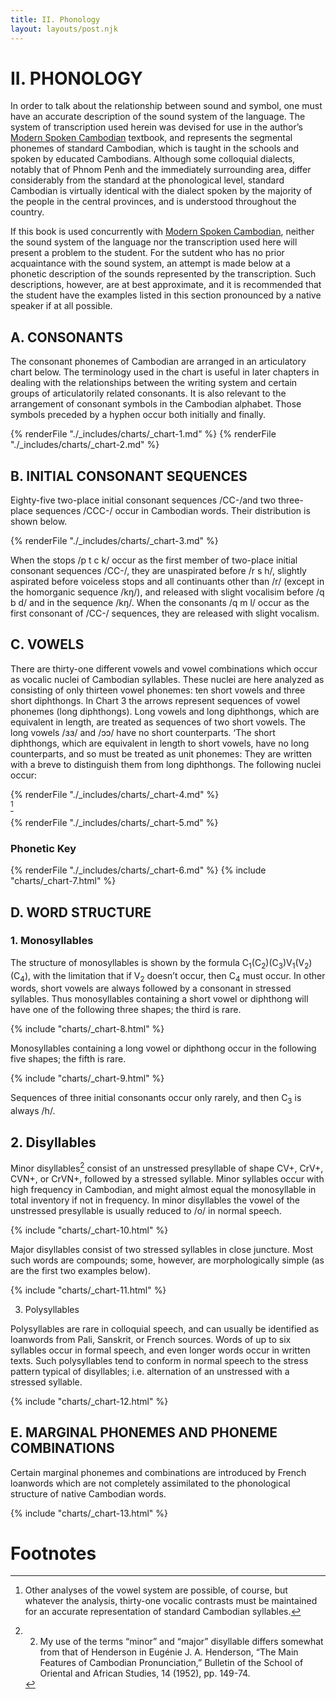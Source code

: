 ```yaml
---
title: II. Phonology
layout: layouts/post.njk
---
```

# II. PHONOLOGY

In order to talk about the relationship between sound and symbol, one must have an accurate description of the sound system of the language. The system of transcription used herein was devised for use in the author’s [Modern Spoken Cambodian](https://yalebooks.yale.edu/book/9780300013160/spoken-cambodian/) textbook, and represents the segmental phonemes of standard Cambodian, which is taught in the schools and spoken by educated Cambodians. Although some colloquial dialects, notably that of Phnom Penh and the immediately surrounding area, differ considerably from the standard at the phonological level, standard Cambodian is virtually identical with the dialect spoken by the majority of the people in the central provinces, and is understood throughout the country.

If this book is used concurrently with [Modern Spoken Cambodian](https://yalebooks.yale.edu/book/9780300013160/spoken-cambodian/), neither the sound system of the language nor the transcription used here will present a problem to the student. For the sutdent who has no prior acquaintance with the sound system, an attempt is made below at a phonetic description of the sounds represented by the transcription. Such descriptions, however, are at best approximate, and it is recommended that the student have the examples listed in this section pronounced by a native speaker if at all possible.

## A. CONSONANTS

The consonant phonemes of Cambodian are arranged in an articulatory chart below. The terminology used in the chart is useful in later chapters in dealing with the relationships between the writing system and certain groups of articulatorily related consonants. It is also relevant to the arrangement of consonant symbols in the Cambodian alphabet. Those symbols preceded by a hyphen occur both initially and finally.

{% renderFile "./_includes/charts/_chart-1.md" %} 
{% renderFile "./_includes/charts/_chart-2.md" %}


## B. INITIAL CONSONANT SEQUENCES

Eighty-five two-place initial consonant sequences <span class="ipa">/CC-/</span>and two three-place sequences <span class="ipa">/CCC-/</span> occur in Cambodian words. Their distribution is shown below.

{% renderFile "./_includes/charts/_chart-3.md" %}

When the stops <span class="ipa">/p t c k/</span> occur as the first member of two-place initial consonant sequences <span class="ipa">/CC-/</span>, they are unaspirated before <span class="ipa">/r s h/</span>, slightly aspirated before voiceless stops and all continuants other than <span class="ipa">/r/</span> (except in the homorganic sequence <span class="ipa">/kŋ/</span>), and released with slight vocalisim before <span class="ipa">/q b d/</span> and in the sequence <span class="ipa">/kŋ/</span>. When the consonants <span class="ipa">/q m l/</span> occur as the first consonant of <span class="ipa">/CC-/</span> sequences, they are released with slight vocalism.

## C. VOWELS

There are thirty-one different vowels and vowel combinations which occur as vocalic nuclei of Cambodian syllables. These nuclei are here analyzed as consisting of only thirteen vowel phonemes: ten short vowels and three short diphthongs. In Chart 3 the arrows represent sequences of vowel phonemes (long diphthongs). Long vowels and long diphthongs, which are equivalent in length, are treated as sequences of two short vowels. The long vowels <span class="ipa">/ɜɜ/</span> and <span class="ipa">/ɔɔ/</span> have no short counterparts. ‘The short diphthongs, which are equivalent in length to short vowels, have no long counterparts, and so must be treated as unit phonemes: They are written with a breve to distinguish them from long diphthongs. The following nuclei occur:

{% renderFile "./_includes/charts/_chart-4.md" %}  
[^1]

{% renderFile "./_includes/charts/_chart-5.md" %}


### Phonetic Key

{% renderFile "./_includes/charts/_chart-6.md" %}
{% include "charts/_chart-7.html" %}

## D. WORD STRUCTURE

### 1. Monosyllables

The structure of monosyllables is shown by the formula <span class="ipa">C<sub>1</sub>(C<sub>2</sub>)(C<sub>3</sub>)V<sub>1</sub>(V<sub>2</sub>)(C<sub>4</sub>)</span>, with the limitation that if <span class="ipa">V<sub>2</sub></span> doesn’t occur, then <span class="ipa">C<sub>4</sub></span> must occur. In other words, short vowels are always followed by a consonant in stressed syllables. Thus monosyllables containing a short vowel or diphthong will have one of the following three shapes; the third is rare.

{% include "charts/_chart-8.html" %}

Monosyllables containing a long vowel or diphthong occur in the following five shapes; the fifth is rare.

{% include "charts/_chart-9.html" %}

Sequences of three initial consonants occur only rarely, and then <span class="ipa">C<sub>3</sub><span> is always <span class="ipa">/h/</span>.

## 2. Disyllables

Minor disyllables[^2] consist of an unstressed presyllable of shape <span class="ipa">CV+, CrV+, CVN+, or CrVN+,</span> followed by a stressed syllable. Minor syllables occur with high frequency in Cambodian, and might almost equal the monosyllable in total inventory if not in frequency. In minor disyllables the vowel of the unstressed presyllable is usually reduced to <span class="ipa">/o/</span> in normal speech.

{% include "charts/_chart-10.html" %}

Major disyllables consist of two stressed syllables in close juncture. Most such words are compounds; some, however, are  morphologically simple (as are the first two examples below).

{% include "charts/_chart-11.html" %}

3. Polysyllables

Polysyllables are rare in colloquial speech, and can usually be identified as loanwords from Pali, Sanskrit, or French sources. Words of up to six syllables occur in formal speech, and even longer words occur in written texts. Such polysyllables tend to conform in normal speech to the stress pattern typical of disyllables; i.e. alternation of an unstressed with a stressed syllable.

{% include "charts/_chart-12.html" %}

## E. MARGINAL PHONEMES AND PHONEME COMBINATIONS

Certain marginal phonemes and combinations are introduced by French loanwords which are not completely assimilated to the  phonological structure of native Cambodian words.

{% include "charts/_chart-13.html" %}


# Footnotes

[^1]: Other analyses of the vowel system are possible, of course, but whatever the analysis, thirty-one vocalic contrasts must be maintained for an accurate representation of standard Cambodian syllables.

[^2]: 2. My use of the terms “minor” and “major” disyllable differs somewhat from that of Henderson in Eugénie J. A. Henderson, “The Main Features of Cambodian Pronunciation,” Bulletin of the School of Oriental and African Studies, 14 (1952), pp. 149-74.

